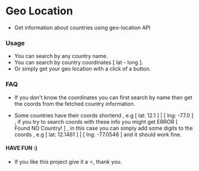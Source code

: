 # Geo Location

- Get information about countries using geo-location API

### Usage

- You can search by any country name.
- You can search by country coordinates [ lat - long ].
- Or simply get your geo location with a click of a button.

### FAQ

- If you don't know the coordinates you can first search by name then get the coords from the fetched country information.

- Some countries have their coords shortend , e.g [ lat: 12.1 ] | [ lng: -77.0 ] , if you try to search coords with these info you might get ERROR [ Found NO Country! ] , in this case you can simply add some digits to the coords , e.g [ lat: 12.1461 ] | [ lng: -77.0546 ] and it should work fine.

#### HAVE FUN :)

- If you like this project give it a ⭐, thank you.
